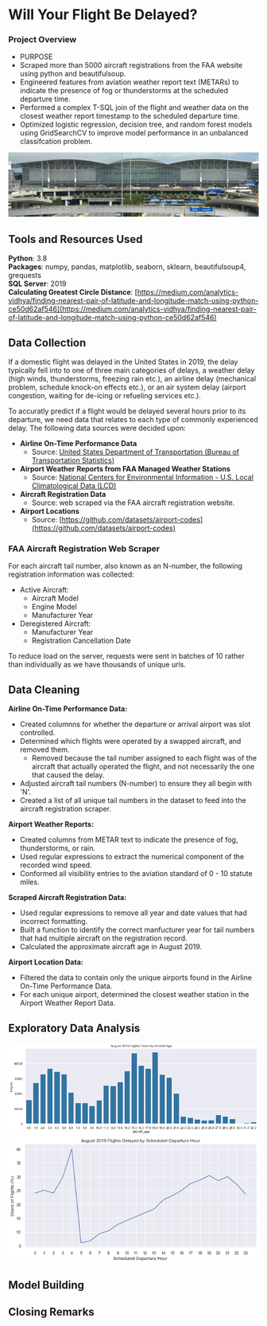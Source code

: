 # Will Your Flight Be Delayed?
### Project Overview
  * PURPOSE 
  * Scraped more than 5000 aircraft registrations from the FAA website using python and beautifulsoup.
  * Engineered features from aviation weather report text (METARs) to indicate the presence of fog or thunderstorms at the scheduled departure time.
  * Performed a complex T-SQL join of the flight and weather data on the closest weather report timestamp to the scheduled departure time.
  * Optimized logistic regression, decision tree, and random forest models using GridSearchCV to improve model performance in an unbalanced classifcation problem. 
  
  ![](san_francisco_airport.jpg)
## Tools and Resources Used
**Python**: 3.8  
**Packages**: numpy, pandas, matplotlib, seaborn, sklearn, beautifulsoup4, grequests  
**SQL Server**: 2019  
**Calculating Greatest Circle Distance**: [https://medium.com/analytics-vidhya/finding-nearest-pair-of-latitude-and-longitude-match-using-python-ce50d62af546](https://medium.com/analytics-vidhya/finding-nearest-pair-of-latitude-and-longitude-match-using-python-ce50d62af546)
## Data Collection  
If a domestic flight was delayed in the United States in 2019, the delay typically fell into to one of three main categories of delays, a weather delay (high winds, thunderstorms, freezing rain etc.), an airline delay (mechanical problem, schedule knock-on effects etc.), or an air system delay (airport congestion, waiting for de-icing or refueling services etc.).  

To accuratly predict if a flight would be delayed several hours prior to its departure, we need data that relates to each type of commonly experienced delay. The following data sources were decided upon:  

  * **Airline On-Time Performance Data**
      * Source: [United States Department of Transportation (Bureau of Transportation Statistics)](https://www.transtats.bts.gov/Tables.asp?DB_ID=120&DB_Name=Airline%20On-Time%20Performance%20Data&DB_Short_Name=On-Time)
  * **Airport Weather Reports from FAA Managed Weather Stations**
      * Source: [National Centers for Environmental Information - U.S. Local Climatological Data (LCD)](https://www.ncei.noaa.gov/access/metadata/landing-page/bin/iso?id=gov.noaa.ncdc:C00684)
  * **Aircraft Registration Data**  
      * Source: web scraped via the FAA aircraft registration website.  
  * **Airport Locations**
      * Source: [https://github.com/datasets/airport-codes](https://github.com/datasets/airport-codes)
  
    
### FAA Aircraft Registration Web Scraper

For each aircraft tail number, also known as an N-number, the following registration information was collected:
  * Active Aircraft:
    * Aircraft Model
    * Engine Model
    * Manufacturer Year
  * Deregistered Aircraft:
    * Manufacturer Year
    * Registration Cancellation Date
    
To reduce load on the server, requests were sent in batches of 10 rather than individually as we have thousands of unique urls.  
## Data Cleaning
**Airline On-Time Performance Data:**
  * Created columnns for whether the departure or arrival airport was slot controlled.
  * Determined which flights were operated by a swapped aircraft, and removed them.
    * Removed because the tail number assigned to each flight was of the aircraft that actually operated the flight, and not necessarily the one that caused the delay. 
  * Adjusted aircraft tail numbers (N-number) to ensure they all begin with 'N'.
  * Created a list of all unique tail numbers in the dataset to feed into the aircraft registration scraper.

**Airport Weather Reports:**
  * Created columns from METAR text to indicate the presence of fog, thunderstorms, or rain. 
  * Used regular expressions to extract the numerical component of the recorded wind speed.
  * Conformed all visibility entries to the aviation standard of 0 - 10 statute miles.  

**Scraped Aircraft Registration Data:**  
  * Used regular expressions to remove all year and date values that had incorrect formatting.
  * Built a function to identify the correct manfucturer year for tail numbers that had multiple aircraft on the registration record. 
  * Calculated the approximate aircraft age in August 2019. 
  
**Airport Location Data:**
  * Filtered the data to contain only the unique airports found in the Airline On-Time Performance Data.
  * For each unique airport, determined the closest weather station in the Airport Weather Report Data.

## Exploratory Data Analysis
![](aircraft_age_dist.png)
![](delays_by_hour.png)
## Model Building
## Closing Remarks

